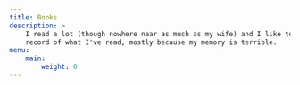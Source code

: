 ```yaml
---
title: Books
description: >
    I read a lot (though nowhere near as much as my wife) and I like to keep a
    record of what I've read, mostly because my memory is terrible.
menu:
    main:
        weight: 0
---
```

